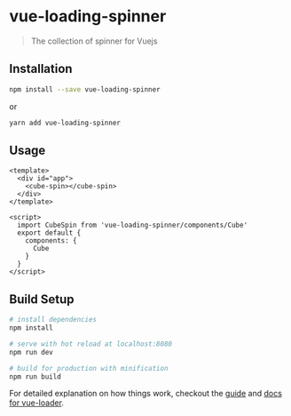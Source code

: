 # vue-loading-spinner

> The collection of spinner for Vuejs

## Installation

``` bash
npm install --save vue-loading-spinner
```
or

``` bash
yarn add vue-loading-spinner
```

## Usage

``` vue
<template>
  <div id="app">
    <cube-spin></cube-spin>
  </div>
</template>

<script>
  import CubeSpin from 'vue-loading-spinner/components/Cube'
  export default {
    components: {
      Cube
    }
  }
</script>

```

## Build Setup

``` bash
# install dependencies
npm install

# serve with hot reload at localhost:8080
npm run dev

# build for production with minification
npm run build
```

For detailed explanation on how things work, checkout the [guide](http://vuejs-templates.github.io/webpack/) and [docs for vue-loader](http://vuejs.github.io/vue-loader).
